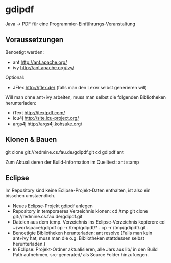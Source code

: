 gdipdf
======

Java → PDF für eine Programmier-Einführungs-Veranstaltung


Voraussetzungen
---------------
Benoetigt werden:
 * ant http://ant.apache.org/
 * ivy http://ant.apache.org/ivy/

Optional:
 * JFlex http://jflex.de/ (falls man den Lexer selbst generieren will)


Will man ohne ant+ivy arbeiten, muss man selbst die folgenden
Bibliotheken herunterladen:
 * iText http://itextpdf.com/
 * icu4j http://site.icu-project.org/
 * args4j http://args4j.kohsuke.org/

Klonen & Bauen
---------------
git clone git://redmine.cs.fau.de/gdipdf.git
cd gdipdf
ant

Zum Aktualisieren der Build-Information im Quelltext:
ant stamp


Eclipse
-------
Im Repository sind keine Eclipse-Projekt-Daten enthalten, ist also ein
bisschen umstaendlich.

 * Neues Eclipse-Projekt gdipdf anlegen
 * Repository in temporaeres Verzeichnis klonen:
   cd /tmp
   git clone git://redmine.cs.fau.de/gdipdf.git
 * Dateien aus dem temp. Verzeichnis ins Eclipse-Verzeichnis kopieren:
   cd ~/workspace/gdipdf
   cp -r /tmp/gdipdf/* .
   cp -r /tmp/gdipdf/.git .
 * Benoetigte Bibliotheken herunterladen:
   ant resolve
   (Falls man kein ant+ivy hat, muss man die o.g. Bibliotheken stattdessen
   selbst herunterladen.)
 * In Eclipse:
   Projekt-Ordner aktualisieren,
   alle Jars aus lib/ in den Build Path aufnehmen,
   src-generated/ als Source Folder hinzufuegen.
